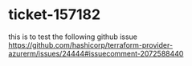 # ticket-157182
this is to test the following github issue https://github.com/hashicorp/terraform-provider-azurerm/issues/24444#issuecomment-2072588440
